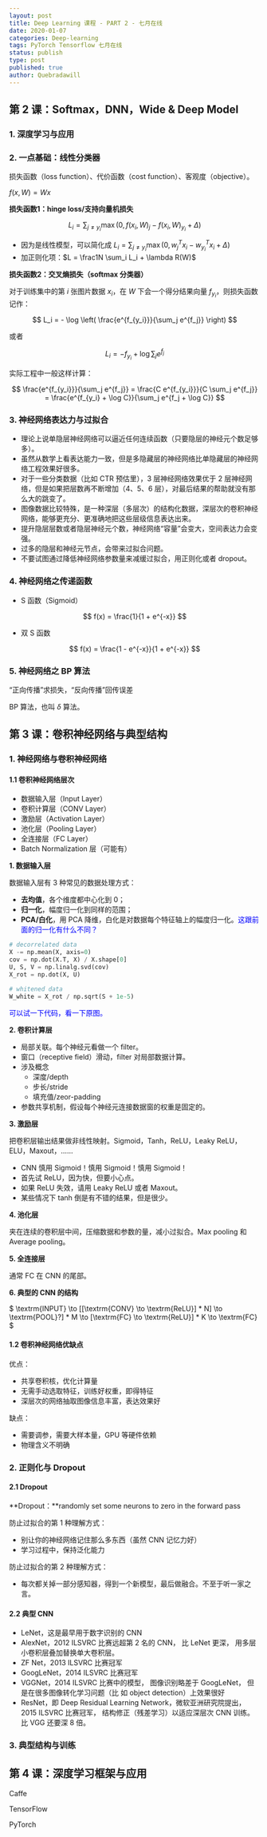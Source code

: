 ```yaml
---
layout: post
title: Deep Learning 课程 - PART 2 - 七月在线
date: 2020-01-07
categories: Deep-learning
tags: PyTorch Tensorflow 七月在线
status: publish
type: post
published: true
author: Quebradawill
---
```


## 第 2 课：Softmax，DNN，Wide & Deep Model

### 1. 深度学习与应用

### 2. 一点基础：线性分类器

损失函数（loss function）、代价函数（cost function）、客观度（objective）。

$f(x, W) = Wx$

**损失函数1：hinge loss/支持向量机损失**

$$L_i = \sum_{j \neq y_i} \max \left( 0, f(x_i, W)_j - f(x_i, W)_{y_i} + \Delta \right)$$

- 因为是线性模型，可以简化成 $L_i = \sum_{j \neq y_i} \max \left( 0, w_j^T x_i - w_{y_i}^T x_i + \Delta \right)$
- 加正则化项：$L = \frac1N \sum_i L_i + \lambda R(W)$

**损失函数2：交叉熵损失（softmax 分类器）**

对于训练集中的第 $i$ 张图片数据 $x_i$，在 $W$ 下会一个得分结果向量 $f_{y_i}$，则损失函数记作：


$$
L_i = - \log \left( \frac{e^{f_{y_i}}}{\sum_j e^{f_j}} \right)
$$


或者


$$
L_i = - f_{y_i} + \log \sum_j e^{f_j}
$$


实际工程中一般这样计算：


$$
\frac{e^{f_{y_i}}}{\sum_j e^{f_j}} = \frac{C e^{f_{y_i}}}{C \sum_j e^{f_j}} = \frac{e^{f_{y_i} + \log C}}{\sum_j e^{f_j + \log C}}
$$


### 3. 神经网络表达力与过拟合

- 理论上说单隐层神经网络可以逼近任何连续函数（只要隐层的神经元个数足够多）。
- 虽然从数学上看表达能力一致，但是多隐藏层的神经网络比单隐藏层的神经网络工程效果好很多。
- 对于一些分类数据（比如 CTR 预估里），3 层神经网络效果优于 2 层神经网络，但是如果把层数再不断增加（4、5、6 层），对最后结果的帮助就没有那么大的跳变了。
- 图像数据比较特殊，是一种深层（多层次）的结构化数据，深层次的卷积神经网络，能够更充分、更准确地把这些层级信息表达出来。
- 提升隐层层数或者隐层神经元个数，神经网络“容量”会变大，空间表达力会变强。
- 过多的隐层和神经元节点，会带来过拟合问题。
- 不要试图通过降低神经网络参数量来减缓过拟合，用正则化或者 dropout。

### 4. 神经网络之传递函数

- S 函数（Sigmoid）


$$
f(x) = \frac{1}{1 + e^{-x}}
$$


- 双 S 函数


$$
f(x) = \frac{1 - e^{-x}}{1 + e^{-x}}
$$


### 5. 神经网络之 BP 算法

“正向传播”求损失，“反向传播”回传误差

BP 算法，也叫 $\delta$ 算法。

## 第 3 课：卷积神经网络与典型结构

### 1. 神经网络与卷积神经网络

#### 1.1 卷积神经网络层次

- 数据输入层（Input Layer）
- 卷积计算层（CONV Layer）
- 激励层（Activation Layer）
- 池化层（Pooling Layer）
- 全连接层（FC Layer）
- Batch Normalization 层（可能有）

**1. 数据输入层**

数据输入层有 3 种常见的数据处理方式：

- **去均值**，各个维度都中心化到 0；
- **归一化**，幅度归一化到同样的范围；
- **PCA/白化**，用 PCA 降维，白化是对数据每个特征轴上的幅度归一化。<font color='blue'>这跟前面的归一化有什么不同？</font>

```python
# decorrelated data
X -= np.mean(X, axis=0)
cov = np.dot(X.T, X) / X.shape[0]
U, S, V = np.linalg.svd(cov)
X_rot = np.dot(X, U)

# whitened data
W_white = X_rot / np.sqrt(S + 1e-5)
```

<font color='blue'>可以试一下代码，看一下原图。</font>

**2. 卷积计算层**

- 局部关联。每个神经元看做一个 filter。
- 窗口（receptive field）滑动，filter 对局部数据计算。
- 涉及概念
  - 深度/depth
  - 步长/stride
  - 填充值/zeor-padding
- 参数共享机制，假设每个神经元连接数据窗的权重是固定的。

**3. 激励层**

把卷积层输出结果做非线性映射。Sigmoid，Tanh，ReLU，Leaky ReLU，ELU，Maxout，……

- CNN 慎用 Sigmoid！慎用 Sigmoid！慎用 Sigmoid！
- 首先试 ReLU，因为快，但要小心点。
- 如果 ReLU 失效，请用 Leaky ReLU 或者 Maxout。
- 某些情况下 tanh 倒是有不错的结果，但是很少。

**4. 池化层**

夹在连续的卷积层中间，压缩数据和参数的量，减小过拟合。Max pooling 和 Average pooling。

**5. 全连接层**

通常 FC 在 CNN 的尾部。

**6. 典型的 CNN 的结构**

$ \textrm{INPUT} \to [[\textrm{CONV} \to \textrm{ReLU}] * N] \to \textrm{POOL}?] * M \to [\textrm{FC} \to \textrm{ReLU}] * K \to \textrm{FC} $

#### 1.2 卷积神经网络优缺点

优点：

- 共享卷积核，优化计算量
- 无需手动选取特征，训练好权重，即得特征
- 深层次的网络抽取图像信息丰富，表达效果好

缺点：

- 需要调参，需要大样本量，GPU 等硬件依赖
- 物理含义不明确

### 2. 正则化与 Dropout

#### 2.1 Dropout

**Dropout：**randomly set some neurons to zero in the forward pass

防止过拟合的第 1 种理解方式：

- 别让你的神经网络记住那么多东西（虽然 CNN 记忆力好）
- 学习过程中，保持泛化能力

防止过拟合的第 2 种理解方式：

- 每次都关掉一部分感知器，得到一个新模型，最后做融合。不至于听一家之言。

#### 2.2 典型 CNN

- LeNet，这是最早用于数字识别的 CNN
- AlexNet，2012 ILSVRC 比赛远超第 2 名的 CNN， 比 LeNet 更深， 用多层小卷积层叠加替换单大卷积层。
- ZF Net，2013 ILSVRC 比赛冠军
- GoogLeNet，2014 ILSVRC 比赛冠军
- VGGNet，2014 ILSVRC 比赛中的模型， 图像识别略差于 GoogLeNet， 但是在很多图像转化学习问题（比
  如 object detection）上效果很好
- ResNet，即 Deep Residual Learning Network，微软亚洲研究院提出，2015 ILSVRC 比赛冠军， 结构修正（残差学习）以适应深层次 CNN 训练。比 VGG 还要深 8 倍。

### 3. 典型结构与训练

## 第 4 课：深度学习框架与应用

Caffe

TensorFlow

PyTorch